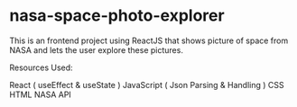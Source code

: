 # nasa-space-photo-explorer
This is an frontend project using ReactJS that shows picture of space from NASA and lets the user explore these pictures.


Resources Used:

React ( useEffect & useState )
JavaScript ( Json Parsing & Handling )
CSS
HTML 
NASA API 
